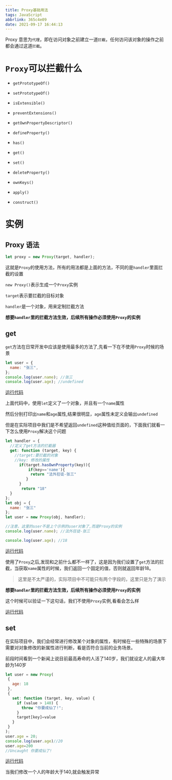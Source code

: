 ```yaml
---
title: Proxy基础用法
tags: JavaScript
abbrlink: 365c4e09
date: 2021-09-17 16:44:13
---
```


Proxy 意思为`代理`，即在访问对象之前建立一道`拦截`，任何访问该对象的操作之前都会通过这道`拦截`。

# `Proxy`可以拦截什么

- `getPrototypeOf()`

- `setPrototypeOf()`

- `isExtensible()`

- `preventExtensions()`

- `getOwnPropertyDescriptor()`

- `defineProperty()`
- `has()`
- `get()`
- `set()`
- `deleteProperty()`
- `ownKeys()`
- `apply()`
- `construct()`

# 实例

## Proxy 语法

```javascript
let proxy = new Proxy(target, handler);
```

这就是`Proxy`的使用方法，所有的用法都是上面的方法，不同的是`handler`里面拦截的设置

`new Proxy()`表示生成一个`Proxy`实例

`target`表示要拦截的目标对象

`handler`是一个对象，用来定制拦截方法

**想要`handler`里的拦截方法生效，后续所有操作必须使用`Proxy`的实例**

## get

`get`方法在日常开发中应该是使用最多的方法了,先看一下在不使用`Proxy`时候的场景

```javascript
let user = {
  name: "张三",
};
console.log(user.name); //张三
console.log(user.age); //undefined
```

[运行代码](https://codepen.io/lizeze/pen/wveyzmm?editors=1011)

上面代码中，使用`let`定义了一个对象，并且有一个`name`属性

然后分别打印出`name`和`age`属性,结果很明显，`age`属性未定义会输出`undefined`

但是在实际项目中我们是不希望返回`undefined`这种值给页面的，下面我们就看一下怎么使用`Proxy`解决这个问题

```javascript
let handler = {
  //定义了get方法的拦截器
  get: function (target, key) {
    //target:要拦截的对象
    //key: 修改的属性
      if(target.hasOwnProperty(key)){
          if(key=='name'){
           return "法外狂徒-张三"
         }
      }
       return "18"
  }
};
let obj = {
  name: "张三"
};
let user = new Proxy(obj, handler);

//注意，这里的user不是上个示例的user对象了,而是Proxy的实例
console.log(user.name); //法外狂徒-张三

console.log(user.age); //18

```

[运行代码](https://codepen.io/lizeze/pen/OJgQRKw)

使用了`Proxy`之后,发现和之前什么都不一样了，这是因为我们设置了`get`方法的拦截，当获取`name`属性的时候，我们返回一个固定的值，否则就返回年龄18。

>这里是不太严谨的，实际项目中不可能只有两个字段的，这里只是为了演示

**想要`handler`里的拦截方法生效，后续所有操作必须使用`Proxy`的实例**

这个时候可以验证一下这句话，我们不使用`Proxy`实例,看看会怎么样

[运行代码](https://codepen.io/lizeze/pen/wveyoEV?editors=1111)

## set

在实际项目中，我们会经常进行修改某个对象的属性，有时候在一些特殊的场景下需要对对象修改的新属性进行判断，看是否符合当前的业务场景。

前段时间看到一个新闻上说目前最高寿命的人活了140岁，我们就设定人的最大年龄为140岁
 ```javascript
let user = new Proxy(
  {
    age: 18
  },
  {
    set: function (target, key, value) {
      if (value > 140) {
        throw "你要成仙了!";
      }
      target[key]=value
    }
  }
);
user.age = 20;
console.log(user.age)//20
user.age=200
//Uncaught 你要成仙了! 
 ```
 [运行代码](https://codepen.io/lizeze/pen/oNwEazw?editors=1011)

 当我们修改一个人的年龄大于140,就会触发异常